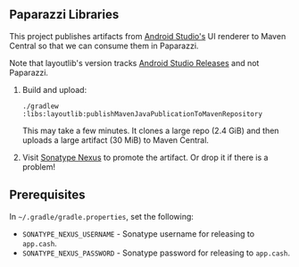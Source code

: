 Paparazzi Libraries
-------------------

This project publishes artifacts from [Android Studio's][android_studio] UI renderer to Maven
Central so that we can consume them in Paparazzi.

Note that layoutlib's version tracks [Android Studio Releases][studio_releases] and not Paparazzi.

1. Build and upload:


    ```
    ./gradlew  :libs:layoutlib:publishMavenJavaPublicationToMavenRepository
    ```

   This may take a few minutes. It clones a large repo (2.4 GiB) and then uploads a large artifact
   (30 MiB) to Maven Central.


2. Visit [Sonatype Nexus][nexus] to promote the artifact. Or drop it if there is a problem!


Prerequisites
-------------

In `~/.gradle/gradle.properties`, set the following:

 * `SONATYPE_NEXUS_USERNAME` - Sonatype username for releasing to `app.cash`.
 * `SONATYPE_NEXUS_PASSWORD` - Sonatype password for releasing to `app.cash`.


[android_studio]: https://developer.android.com/studio
[studio_releases]: https://developer.android.com/studio/releases
[nexus]: https://oss.sonatype.org/
